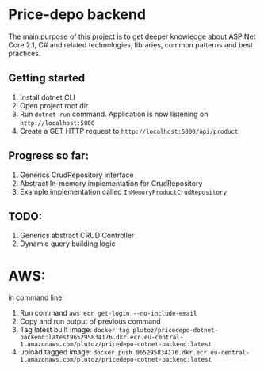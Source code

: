 # Price-depo backend

The main purpose of this project is to get deeper knowledge about ASP.Net Core 2.1, C# and related technologies, libraries, common patterns and best practices.

## Getting started
1. Install dotnet CLI
2. Open project root dir
3. Run `dotnet run` command. Application is now listening on `http://localhost:5000`
4. Create a GET HTTP request to `http://localhost:5000/api/product`

## Progress so far:
1. Generics CrudRepository interface
2. Abstract In-memory implementation  for CrudRepository
3. Example implementation called `InMemoryProductCrudRepository`

## TODO:
1. Generics abstract CRUD Controller
2. Dynamic query building logic

# AWS:
in command line:
1. Run command `aws ecr get-login --no-include-email`
2. Copy and run output of previous command
3. Tag latest built image: `docker tag plutoz/pricedepo-dotnet-backend:latest965295834176.dkr.ecr.eu-central-1.amazonaws.com/plutoz/pricedepo-dotnet-backend:latest`
4. upload tagged image: `docker push 965295834176.dkr.ecr.eu-central-1.amazonaws.com/plutoz/pricedepo-dotnet-backend:latest`